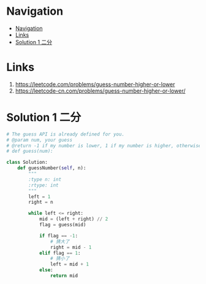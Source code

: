 # Navigation
- [Navigation](#navigation)
- [Links](#links)
- [Solution 1 二分](#solution-1-%e4%ba%8c%e5%88%86)

# Links
1. https://leetcode.com/problems/guess-number-higher-or-lower
2. https://leetcode-cn.com/problems/guess-number-higher-or-lower/


# Solution 1 二分
```python
# The guess API is already defined for you.
# @param num, your guess
# @return -1 if my number is lower, 1 if my number is higher, otherwise return 0
# def guess(num):

class Solution:
    def guessNumber(self, n):
        """
        :type n: int
        :rtype: int
        """
        left = 1
        right = n

        while left <= right:
            mid = (left + right) // 2
            flag = guess(mid)

            if flag == -1:
                # 猜大了
                right = mid - 1
            elif flag == 1:
                # 猜小了
                left = mid + 1
            else:
                return mid
```